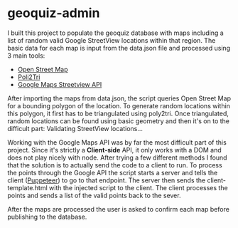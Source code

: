 # geoquiz-admin

I built this project to populate the geoquiz database with maps including a list of random valid Google StreetView locations within that region. The basic data for 
each map is input from the data.json file and processed using 3 main tools:
* [Open Street Map](https://nominatim.openstreetmap.org/ui/search.html)
* [Poli2Tri](https://github.com/r3mi/poly2tri.js)
* [Google Maps Streetview API](https://developers.google.com/maps/documentation/javascript/reference/street-view-service?)

After importing the maps from data.json, the script queries Open Street Map for a bounding polygon of the location. To generate random locations within this polygon, it first
has to be triangulated using poly2tri. Once triangulated, random locations can be found using basic geometry and then it's on to the difficult part: Validating StreetView locations...

Working with the Google Maps API was by far the most difficult part of this project. Since it's strictly a **Client-side** API, it only works with a DOM and does not play nicely 
with node. After trying a few different methods I found that the solution is to actually send the code to a client to run. To process the points through the Google API the script 
starts a server and tells the client ([Puppeteer](https://github.com/puppeteer/puppeteer)) to go to that endpoint. The server then sends the client-template.html with the 
injected script to the client. The client processes the points and sends a list of the valid points back to the sever.

After the maps are processed the user is asked to confirm each map before publishing to the database.
